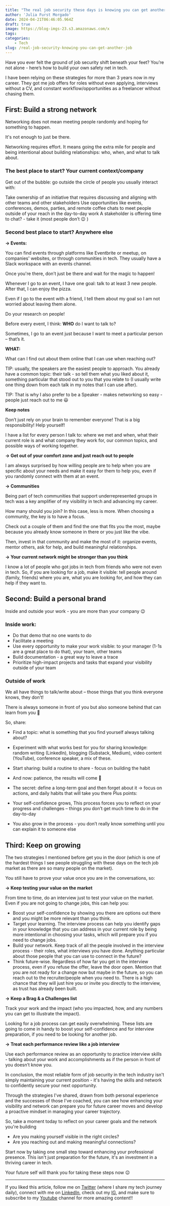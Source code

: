 ```yaml
---
title: "The real job security these days is knowing you can get another job"
author: 'Julia Furst Morgado'
date: 2024-04-21T06:46:05.964Z
draft: true
image: https://blog-imgs-23.s3.amazonaws.com/x
tags:
categories: 
    - Tech
slug: /real-job-security-knowing-you-can-get-another-job
---
```


Have you ever felt the ground of job security shift beneath your feet? You’re not alone - here’s how to build your own safety net in tech.

I have been relying on these strategies for more than 3 years now in my career. They got me job offers for roles without even applying, interviews without a CV, and constant workflow/opportunities as a freelancer without chasing them.

## First: Build a strong network
Networking does not mean meeting people randomly and hoping for something to happen.

It's not enough to just be there.

Networking requires effort. It means going the extra mile for people and being intentional about building relationships: who, when, and what to talk about.

### The best place to start? Your current context/company
Get out of the bubble: go outside the circle of people you usually interact with:

Take ownership of an initiative that requires discussing and aligning with other teams and other stakeholders
Use opportunities like events, conferences, demos, parties, and remote coffee chats to meet people outside of your reach in the day-to-day work
A stakeholder is offering time to chat? - take it (most people don’t 😉 )

### Second best place to start? Anywhere else
**→ Events:**

You can find events through platforms like Eventbrite or meetup, on companies' websites, or through communities in tech. They usually have a Slack workspace with an events channel.

Once you're there, don’t just be there and wait for the magic to happen!

Whenever I go to an event, I have one goal: talk to at least 3 new people. After that, I can enjoy the pizza.

Even if I go to the event with a friend, I tell them about my goal so I am not worried about leaving them alone.

Do your research on people!

Before every event, I think: **WHO** do I want to talk to?

Sometimes, I go to an event just because I want to meet a particular person – that’s it.

**WHAT:**

What can I find out about them online that I can use when reaching out?

TIP: usually, the speakers are the easiest people to approach. You already have a common topic: their talk - so tell them what you liked about it, something particular that stood out to you that you relate to (I usually write one thing down from each talk in my notes that I can use after).

TIP: That is why I also prefer to be a Speaker - makes networking so easy - people just reach out to me 😃

**Keep notes**

Don’t just rely on your brain to remember everyone! That is a big responsibility! Help yourself!

I have a list for every person I talk to: where we met and when, what their current role is and what company they work for, our common topics, and possible ways of working together.

**→ Get out of your comfort zone and just reach out to people**

I am always surprised by how willing people are to help when you are specific about your needs and make it easy for them to help you, even if you randomly connect with them at an event.

**→ Communities**

Being part of tech communities that support underrepresented groups in tech was a key amplifier of my visibility in tech and advancing my career.

How many should you join? In this case, less is more. When choosing a community, the key is to have a focus.

Check out a couple of them and find the one that fits you the most, maybe because you already know someone in there or you just like the vibe.

Then, invest in that community and make the most of it: organize events, mentor others, ask for help, and build meaningful relationships.

**→ Your current network might be stronger than you think**

I know a lot of people who got jobs in tech from friends who were not even in tech. So, if you are looking for a job, make it visible: tell people around (family, friends) where you are, what you are looking for, and how they can help if they want to.

## Second: Build a personal brand
Inside and outside your work - you are more than your company 😉

### Inside work:

- Do that demo that no one wants to do
- Facilitate a meeting
- Use every opportunity to make your work visible: to your manager (1-1s are a great place to do that), your team, other teams
- Build documentation - a great way to leave a trace
- Prioritize high-impact projects and tasks that expand your visibility outside of your team

### Outside of work

We all have things to talk/write about – those things that you think everyone knows, they don’t!

There is always someone in front of you but also someone behind that can learn from you 🙂

So, share:

- Find a topic: what is something that you find yourself always talking about?
- Experiment with what works best for you for sharing knowledge: random writing (LinkedIn), blogging (Substack, Medium), video content (YouTube), conference speaker, a mix of these.
- Start sharing: build a routine to share - focus on building the habit
- And now: patience, the results will come 🙂
- The secret: define a long-term goal and then forget about it -> focus on actions, and daily habits that will take you there
Plus points:

- Your self-confidence grows, This process forces you to reflect on your progress and challenges – things you don’t get much time to do in the day-to-day
- You also grow in the process - you don’t really know something until you can explain it to someone else

## Third: Keep on growing
The two strategies I mentioned before get you in the door (which is one of the hardest things I see people struggling with these days on the tech job market as there are so many people on the market).

You still have to prove your value once you are in the conversations, so:

**→ Keep testing your value on the market**

From time to time, do an interview just to test your value on the market. Even if you are not going to change jobs, this can help you:

- Boost your self-confidence by showing you there are options out there and you might be more relevant than you think.
- Target your learning. The interview process can help you identify gaps in your knowledge that you can address in your current role by being more intentional in choosing your tasks, which will prepare you if you need to change jobs.
- Build your network. Keep track of all the people involved in the interview process - their roles, what interviews you have done. Anything particular about those people that you can use to connect in the future?
- Think future-wise. Regardless of how far you get in the interview process, even if you refuse the offer, leave the door open. Mention that you are not ready for a change now but maybe in the future, so you can reach out to the recruiter/people when you need to. There is a high chance that they will just hire you or invite you directly to the interview, as trust has already been built.

**→ Keep a Brag & a Challenges list**

Track your work and the impact (who you impacted, how, and any numbers you can get to illustrate the impact).

Looking for a job process can get easily overwhelming. These lists are going to come in handy to boost your self-confidence and for interview preparation, if you need to be looking for another job.

**→ Treat each performance review like a job interview**

Use each performance review as an opportunity to practice interview skills - talking about your work and accomplishments as if the person in front of you doesn’t know you.

In conclusion, the most reliable form of job security in the tech industry isn't simply maintaining your current position - it's having the skills and network to confidently secure your next opportunity.

Through the strategies I've shared, drawn from both personal experience and the successes of those I've coached, you can see how enhancing your visibility and network can prepare you for future career moves and develop a proactive mindset in managing your career trajectory.

So, take a moment today to reflect on your career goals and the network you're building

- Are you making yourself visible in the right circles?
- Are you reaching out and making meaningful connections?

Start now by taking one small step toward enhancing your professional presence. This isn't just preparation for the future, it's an investment in a thriving career in tech.

Your future self will thank you for taking these steps now 😉

***

If you liked this article, follow me on [Twitter](https://twitter.com/juliafmorgado) (where I share my tech journey daily), connect with me on [LinkedIn](https://www.linkedin.com/in/juliafmorgado/), check out my [IG](https://www.instagram.com/juliafmorgado/), and make sure to subscribe to my [Youtube](https://www.youtube.com/c/JuliaFMorgado) channel for more amazing content!!
